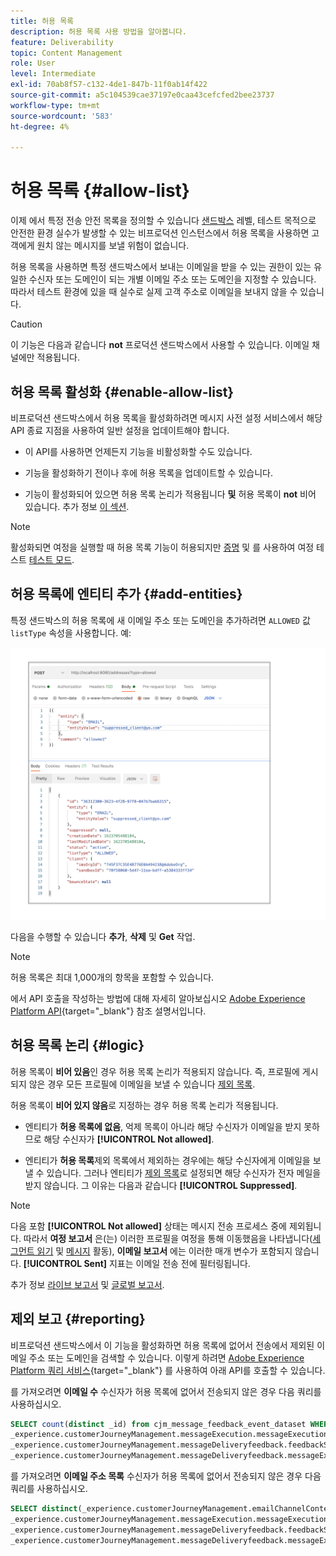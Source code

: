 ```yaml
---
title: 허용 목록
description: 허용 목록 사용 방법을 알아봅니다.
feature: Deliverability
topic: Content Management
role: User
level: Intermediate
exl-id: 70ab8f57-c132-4de1-847b-11f0ab14f422
source-git-commit: a5c104539cae37197e0caa43cefcfed2bee23737
workflow-type: tm+mt
source-wordcount: '583'
ht-degree: 4%

---
```


# 허용 목록 {#allow-list}

이제 에서 특정 전송 안전 목록을 정의할 수 있습니다 [샌드박스](../administration/sandboxes.md) 레벨, 테스트 목적으로 안전한 환경 실수가 발생할 수 있는 비프로덕션 인스턴스에서 허용 목록을 사용하면 고객에게 원치 않는 메시지를 보낼 위험이 없습니다.

허용 목록을 사용하면 특정 샌드박스에서 보내는 이메일을 받을 수 있는 권한이 있는 유일한 수신자 또는 도메인이 되는 개별 이메일 주소 또는 도메인을 지정할 수 있습니다. 따라서 테스트 환경에 있을 때 실수로 실제 고객 주소로 이메일을 보내지 않을 수 있습니다.

>[!CAUTION]
>
>이 기능은 다음과 같습니다 **not** 프로덕션 샌드박스에서 사용할 수 있습니다. 이메일 채널에만 적용됩니다.

## 허용 목록 활성화 {#enable-allow-list}

비프로덕션 샌드박스에서 허용 목록을 활성화하려면 메시지 사전 설정 서비스에서 해당 API 종료 지점을 사용하여 일반 설정을 업데이트해야 합니다.

* 이 API를 사용하면 언제든지 기능을 비활성화할 수도 있습니다.

* 기능을 활성화하기 전이나 후에 허용 목록을 업데이트할 수 있습니다.

* 기능이 활성화되어 있으면 허용 목록 논리가 적용됩니다 **및** 허용 목록이 **not** 비어 있습니다. 추가 정보 [이 섹션](#logic).

<!--To enable this feature on a non-production sandbox, update the allowed list so that it is no longer empty. To disable it, clear up the allowed list so that it is again empty.

Learn more on the allowed list logic in this section.
-->

>[!NOTE]
>
>활성화되면 여정을 실행할 때 허용 목록 기능이 허용되지만 [증명](preview.md#send-proofs) 및 를 사용하여 여정 테스트 [테스트 모드](../building-journeys/testing-the-journey.md).

## 허용 목록에 엔티티 추가 {#add-entities}

특정 샌드박스의 허용 목록에 새 이메일 주소 또는 도메인을 추가하려면 `ALLOWED` 값 `listType` 속성을 사용합니다. 예:

![](assets/allow-list-api.png)

다음을 수행할 수 있습니다 **추가**, **삭제** 및 **Get** 작업.

>[!NOTE]
>
>허용 목록은 최대 1,000개의 항목을 포함할 수 있습니다.

에서 API 호출을 작성하는 방법에 대해 자세히 알아보십시오 [Adobe Experience Platform API](https://experienceleague.adobe.com/docs/experience-platform/landing/platform-apis/api-guide.html){target=&quot;_blank&quot;} 참조 설명서입니다.

## 허용 목록 논리 {#logic}

허용 목록이 **비어 있음**&#x200B;인 경우 허용 목록 논리가 적용되지 않습니다. 즉, 프로필에 게시되지 않은 경우 모든 프로필에 이메일을 보낼 수 있습니다 [제외 목록](suppression-list.md).

허용 목록이 **비어 있지 않음**&#x200B;로 지정하는 경우 허용 목록 논리가 적용됩니다.

* 엔티티가 **허용 목록에 없음**, 억제 목록이 아니라 해당 수신자가 이메일을 받지 못하므로 해당 수신자가 **[!UICONTROL Not allowed]**.

* 엔티티가 **허용 목록**&#x200B;제외 목록에서 제외하는 경우에는 해당 수신자에게 이메일을 보낼 수 있습니다. 그러나 엔티티가 [제외 목록](suppression-list.md)로 설정되면 해당 수신자가 전자 메일을 받지 않습니다. 그 이유는 다음과 같습니다 **[!UICONTROL Suppressed]**.

>[!NOTE]
>
>다음 포함 **[!UICONTROL Not allowed]** 상태는 메시지 전송 프로세스 중에 제외됩니다. 따라서 **여정 보고서** 은(는) 이러한 프로필을 여정을 통해 이동했음을 나타냅니다([세그먼트 읽기](../building-journeys/read-segment.md) 및 [메시지](../building-journeys/journeys-message.md) 활동), **이메일 보고서** 에는 이러한 매개 변수가 포함되지 않습니다. **[!UICONTROL Sent]** 지표는 이메일 전송 전에 필터링됩니다.
>
>추가 정보 [라이브 보고서](../reports/live-report.md) 및 [글로벌 보고서](../reports/global-report.md).

## 제외 보고 {#reporting}

비프로덕션 샌드박스에서 이 기능을 활성화하면 허용 목록에 없어서 전송에서 제외된 이메일 주소 또는 도메인을 검색할 수 있습니다. 이렇게 하려면 [Adobe Experience Platform 쿼리 서비스](https://experienceleague.adobe.com/docs/experience-platform/query/api/getting-started.html){target=&quot;_blank&quot;} 를 사용하여 아래 API를 호출할 수 있습니다.

를 가져오려면 **이메일 수** 수신자가 허용 목록에 없어서 전송되지 않은 경우 다음 쿼리를 사용하십시오.

```sql
SELECT count(distinct _id) from cjm_message_feedback_event_dataset WHERE
_experience.customerJourneyManagement.messageExecution.messageExecutionID = '<MESSAGE_EXECUTION_ID>' AND
_experience.customerJourneyManagement.messageDeliveryfeedback.feedbackStatus = 'exclude' AND
_experience.customerJourneyManagement.messageDeliveryfeedback.messageExclusion.reason = 'EmailNotAllowed'
```

를 가져오려면 **이메일 주소 목록** 수신자가 허용 목록에 없어서 전송되지 않은 경우 다음 쿼리를 사용하십시오.

```sql
SELECT distinct(_experience.customerJourneyManagement.emailChannelContext.address) from cjm_message_feedback_event_dataset WHERE
_experience.customerJourneyManagement.messageExecution.messageExecutionID IS NOT NULL AND
_experience.customerJourneyManagement.messageDeliveryfeedback.feedbackStatus = 'exclude' AND
_experience.customerJourneyManagement.messageDeliveryfeedback.messageExclusion.reason = 'EmailNotAllowed'
```
